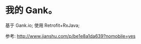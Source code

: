# 我的 Gank。
基于 Gank.io;
使用 Retrofit+RxJava;



参考:
http://www.jianshu.com/p/be1e8a1da639?nomobile=yes